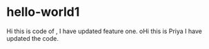 # hello-world1

Hi this is code of , I have updated feature one. 
oHi this is Priya I have updated the code.
